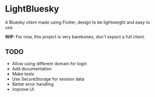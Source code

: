 # LightBluesky

A Bluesky client made using Flutter, design to be lightweight and easy to use.

**WIP**: For now, this project is very barebones, don't expect a full client.

## TODO
* Allow using different domain for login
* Add documentation
* Make tests
* Use SecureStorage for session data
* Better error handling
* Improve UI
